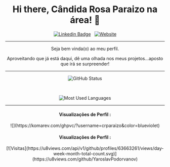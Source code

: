 <h1 align="center"> Hi there, Cândida Rosa Paraizo na área! 👋 </h1>

<div align="center">
  
[![Linkedin Badge](https://img.shields.io/badge/-crparaizo-blue?style=flat-square&logo=Linkedin&logoColor=white&link=https://www.linkedin.com/in/crparaizo/)](https://www.linkedin.com/in/crparaizo/) &nbsp; <a href="https://crparaizo.github.io" target="_blank"><img alt="Website" src="https://img.shields.io/badge/Website-https://crparaizo.github.io-blue?style=flat&logo=google-chrome"></a> 

</div>

<hr>

<p align="center">
  Seja bem vinda(o) ao meu perfil. </p>

<p align="center">
  Aproveitando que já está daqui, dê uma olhada nos meus projetos...aposto que irá se surpreender!
</p>

<hr>

<p align="center">
  <img src="https://github-readme-stats.vercel.app/api/top-langs/?username=crparaizo&theme=radical&hide=glsl,python" alt="GitHub Status"/>
</p>

<br/>

<p align="center">
  <img src="https://github-readme-stats.vercel.app/api?username=crparaizo&&show_icons=true&theme=radical&count_private=true&include_all_commits=true" alt="Most Used Languages">
</p>

<hr>

<h4 align="center"> Visualizações de Perfil :<br> </h4>
<p align="center">
 ![](https://komarev.com/ghpvc/?username=crparaizo&color=blueviolet)
</p>

<h4 align="center"> Visualizações de Perfil :<br> </h4>
<p align="center">
 [![Visitas](https://u8views.com/api/v1/github/profiles/63663261/views/day-week-month-total-count.svg)](https://u8views.com/github/YaroslavPodorvanov)

</p>

<!--
**crparaizo/crparaizo** is a ✨ _special_ ✨ repository because its `README.md` (this file) appears on your GitHub profile.

Here are some ideas to get you started:

- 🔭 I’m currently working on ...
- 🌱 I’m currently learning ...
- 👯 I’m looking to collaborate on ...
- 🤔 I’m looking for help with ...
- 💬 Ask me about ...
- 📫 How to reach me: ...
- 😄 Pronouns: ...
- ⚡ Fun fact: ...
-->
